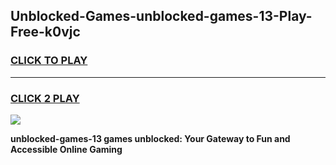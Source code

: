
## Unblocked-Games-unblocked-games-13-Play-Free-k0vjc
<h3>
<a href="https://premium76.site?title=unblocked-games-13&ref=17A">CLICK TO PLAY</a></h3>
<hr>

<h3>
<a href="https://premium76.site?title=unblocked-games-13&ref=17A">CLICK 2 PLAY</a>
  
</h3>

<a href="https://premium76.site?title=unblocked-games-13&ref=17A"><img src="https://clearcache.store/games.png"></a>


**unblocked-games-13 games unblocked: Your Gateway to Fun and Accessible Online Gaming**
